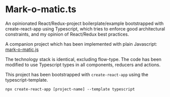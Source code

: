# Mark-o-matic.ts

An opinionated React/Redux-project boilerplate/example bootstrapped with create-react-app using Typescript, which tries 
to enforce good architectural constraints, and my opinion of React/Redux best practices.

A companion project which has been implemented with plain Javascript: [mark-o-matic.js](https://github.com/markoandersson/mark-o-matic.js)

The technology stack is identical, excluding flow-type. The code has been modified to use Typescript types in all components, reducers and actions.

This project has been bootstrapped with `create-react-app` using the typescript-template.

`npx create-react-app [project-name] --template typescript`

